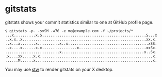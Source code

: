 # gitstats

gitstats shows your commit statistics similar to one at GitHub profile page.

    $ gitstats -p. -sxSM -w70 -e me@example.com -f ~/projects/*
    ...x..........x.S................................................S...x
    ..x.x..x.........................................................xx.x.
    ..x...x.......x..........x..x.....................................xSS.
    ..x....x......x.x................x...............................xxSx.
    .........................x......................................x..Sx.
    .x....xx.....x.x....................................................x.
    ......M......x......................................................x.

You may use [stw](https://github.com/sineemore/stw) to render gitstats on your X desktop.
